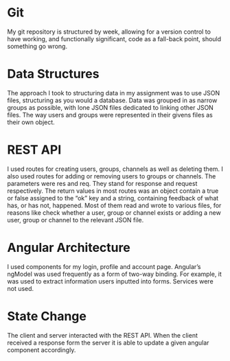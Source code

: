 # Git
My git repository is structured by week, allowing for a version control to have working, and functionally significant, 
code as a fall-back point, should something go wrong.

# Data Structures
The approach I took to structuring data in my assignment was to use JSON files, structuring as you would a database. 
Data was grouped in as narrow groups as possible, with lone JSON files dedicated to linking other JSON files. 
The way users and groups were represented in their givens files as their own object.

# REST API
I used routes for creating users, groups, channels as well as deleting them. I also used routes for adding or removing users 
to groups or channels. 
The parameters were res and req. They stand for response and request respectively. 
The return values in most routes was an object contain a true or false assigned to the “ok” key and a string, containing feedback 
of what has, or has not, happened. 
Most of them read and wrote to various files, for reasons like check whether a user, group or channel exists or adding a new user, 
group or channel to the relevant JSON file.

# Angular Architecture
I used components for my login, profile and account page. Angular’s ngModel was used frequently as a form of two-way binding. 
For example, it was used to extract information users inputted into forms. Services were not used.

# State Change
The client and server interacted with the REST API. 
When the client received a response form the server it is able to update a given angular component accordingly. 
